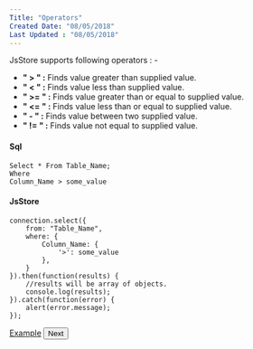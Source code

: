 ```yaml
---
Title: "Operators"
Created Date: "08/05/2018"
Last Updated : "08/05/2018"
---
```


JsStore supports following operators : -

*   **" &gt; " :** Finds value greater than supplied value.
*   **" &lt; " :** Finds value less than supplied value.
*   **" &gt;= " :** Finds value greater than or equal to supplied value.
*   **" &lt;= " :** Finds value less than or equal to supplied value.
*   **" \- " :** Finds value between two supplied value.
*   **" != " :** Finds value not equal to supplied value.

#### Sql

```
Select * From Table_Name;
Where
Column_Name > some_value
```

#### JsStore

```
connection.select({
    from: "Table_Name",
    where: {
        Column_Name: {
            '>': some_value
        },
    }
}).then(function(results) {
    //results will be array of objects.
    console.log(results);
}).catch(function(error) {
    alert(error.message);
});
```

<p class="margin-top-40px center-align">
    <a class="btn info" target="_blank" href="/example/operator">Example</a>
    <button class="btn info btnNext">Next</button>
</p>